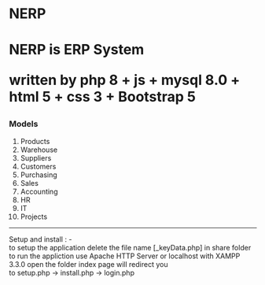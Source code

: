 # NERP

<h1> NERP is ERP System </1>

written by php 8 + js + mysql 8.0 + html 5 + css 3 + Bootstrap 5 
<br>
<h3>Models</h3>

<ol>
<li>Products</li>
<li>Warehouse</li>
<li>Suppliers</li>
<li>Customers</li>
<li>Purchasing</li>
<li>Sales</li>
<li>Accounting</li>
<li>HR</li>
<li>IT</li>
<li>Projects</li>
</ol>

<hr>
Setup and install : - 
<br/>
to setup the application delete the file name [_keyData.php] in share folder 
<br/>
to run the appliction use Apache HTTP Server or localhost with XAMPP 3.3.0 open the folder index page will redirect you 
<br/>
to setup.php -> install.php -> login.php 

